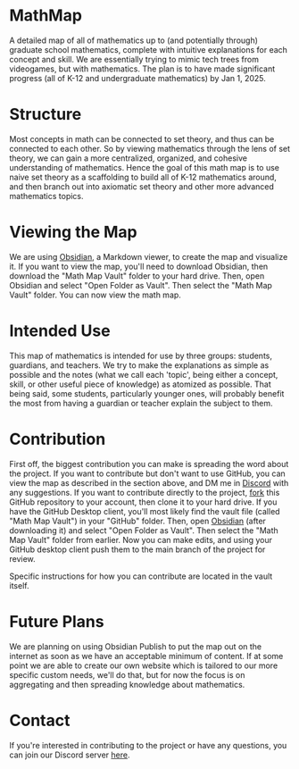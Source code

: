 # MathMap
A detailed map of all of mathematics up to (and potentially through) graduate school mathematics, complete with intuitive explanations for each concept and skill. We are essentially trying to mimic tech trees from videogames, but with mathematics. The plan is to have made significant progress (all of K-12 and undergraduate mathematics) by Jan 1, 2025.

# Structure
Most concepts in math can be connected to set theory, and thus can be connected to each other. So by viewing mathematics through the lens of set theory, we can gain a more centralized, organized, and cohesive understanding of mathematics. Hence the goal of this math map is to use naive set theory as a scaffolding to build all of K-12 mathematics around, and then branch out into axiomatic set theory and other more advanced mathematics topics.

# Viewing the Map
We are using [Obsidian](https://obsidian.md/), a Markdown viewer, to create the map and visualize it. If you want to view the map, you'll need to download Obsidian, then download the "Math Map Vault" folder to your hard drive. Then, open Obsidian and select "Open Folder as Vault". Then select the "Math Map Vault" folder. You can now view the math map.

# Intended Use
This map of mathematics is intended for use by three groups: students, guardians, and teachers. We try to make the explanations as simple as possible and the notes (what we call each 'topic', being either a concept, skill, or other useful piece of knowledge) as atomized as possible. That being said, some students, particularly younger ones, will probably benefit the most from having a guardian or teacher explain the subject to them.

# Contribution
First off, the biggest contribution you can make is spreading the word about the project. If you want to contribute but don't want to use GitHub, you can view the map as described in the section above, and DM me in [Discord](https://discord.gg/dvW2HzBCMG) with any suggestions. If you want to contribute directly to the project, [fork](https://guides.github.com/activities/forking/) this GitHub repository to your account, then clone it to your hard drive. If you have the GitHub Desktop client, you'll most likely find the vault file (called "Math Map Vault") in your "GitHub" folder. Then, open [Obsidian](https://obsidian.md/) (after downloading it) and select "Open Folder as Vault". Then select the "Math Map Vault" folder from earlier. Now you can make edits, and using your GitHub desktop client push them to the main branch of the project for review.

Specific instructions for how you can contribute are located in the vault itself.

# Future Plans
We are planning on using Obsidian Publish to put the map out on the internet as soon as we have an acceptable minimum of content. If at some point we are able to create our own website which is tailored to our more specific custom needs, we'll do that, but for now the focus is on aggregating and then spreading knowledge about mathematics.

# Contact
If you're interested in contributing to the project or have any questions, you can join our Discord server [here](https://discord.gg/dvW2HzBCMG).
